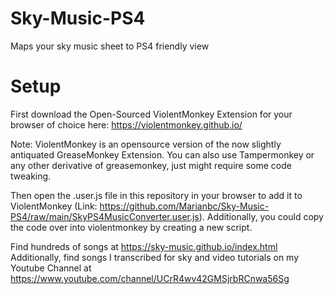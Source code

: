 # Sky-Music-PS4
Maps your sky music sheet to PS4 friendly view

# Setup
First download the Open-Sourced ViolentMonkey Extension for your browser of choice here:
https://violentmonkey.github.io/

Note: ViolentMonkey is an opensource version of the now slightly antiquated GreaseMonkey Extension. You can also use Tampermonkey or any other derivative of greasemonkey, just might require some code tweaking.

Then open the .user.js file in this repository in your browser to add it to ViolentMonkey (Link: https://github.com/Marianbc/Sky-Music-PS4/raw/main/SkyPS4MusicConverter.user.js). Additionally, you could copy the code over into violentmonkey by creating a new script.

Find hundreds of songs at https://sky-music.github.io/index.html
Additionally, find songs I transcribed for sky and video tutorials on my Youtube Channel at https://www.youtube.com/channel/UCrR4wv42GMSjrbRCnwa56Sg
